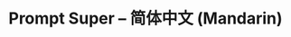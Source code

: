# Prompt Super – 简体中文 (Mandarin)

<!-- Placeholder for the full 简体中文 (Mandarin) translation of the prompt_super_generic.md. Replace this comment with the translated prompt. -->
